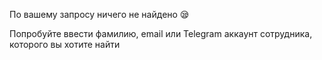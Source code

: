 По вашему запросу ничего не найдено 😪

Попробуйте ввести фамилию, email или Telegram аккаунт сотрудника, которого вы хотите найти
